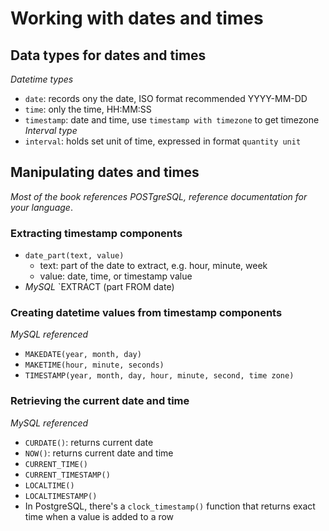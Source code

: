 # Working with dates and times 

## Data types for dates and times 
_Datetime types_ 
- `date`: records ony the date, ISO format recommended YYYY-MM-DD
- `time`: only the time, HH:MM:SS
- `timestamp`: date and time, use `timestamp with timezone` to get timezone 
_Interval type_ 
- `interval`: holds set unit of time, expressed in format `quantity unit` 

## Manipulating dates and times 
_Most of the book references POSTgreSQL, reference documentation for your language_. 

### Extracting timestamp components 
- `date_part(text, value)`
    - text: part of the date to extract, e.g. hour, minute, week 
    - value: date, time, or timestamp value 
- *MySQL* `EXTRACT (part FROM date)

### Creating datetime values from timestamp components 
_MySQL referenced_ 
- `MAKEDATE(year, month, day)`
- `MAKETIME(hour, minute, seconds)`
- `TIMESTAMP(year, month, day, hour, minute, second, time zone)`

### Retrieving the current date and time 
_MySQL referenced_ 
- `CURDATE()`: returns current date 
- `NOW()`: returns current date and time 
- `CURRENT_TIME()`
- `CURRENT_TIMESTAMP()`
- `LOCALTIME()`
- `LOCALTIMESTAMP()`
- In PostgreSQL, there's a `clock_timestamp()` function that returns exact time when a value is added to a row 

